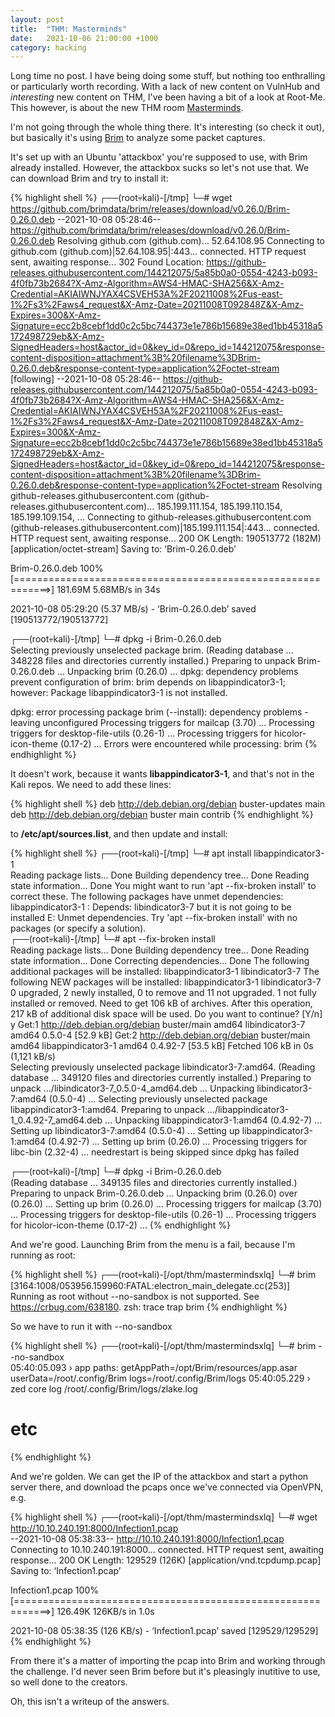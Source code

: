 ```yaml
---
layout: post
title:  "THM: Masterminds"
date:   2021-10-06 21:00:00 +1000
category: hacking
---
```


Long time no post. I have being doing some stuff, but nothing too enthralling or particularly worth recording. With a lack of new content on VulnHub and *interesting* new content on THM, I've been having a bit of a look at Root-Me. This however, is about the new THM room [Masterminds](https://tryhackme.com/room/mastermindsxlq).

I'm not going through the whole thing there. It's interesting (so check it out), but basically it's using [Brim](https://www.brimdata.io/) to analyze some packet captures.

It's set up with an Ubuntu 'attackbox' you're supposed to use, with Brim already installed. However, the attackbox sucks so let's not use that. We can download Brim and try to install it:

{% highlight shell %}
┌──(root💀kali)-[/tmp]
└─# wget https://github.com/brimdata/brim/releases/download/v0.26.0/Brim-0.26.0.deb
--2021-10-08 05:28:46--  https://github.com/brimdata/brim/releases/download/v0.26.0/Brim-0.26.0.deb
Resolving github.com (github.com)... 52.64.108.95
Connecting to github.com (github.com)|52.64.108.95|:443... connected.
HTTP request sent, awaiting response... 302 Found
Location: https://github-releases.githubusercontent.com/144212075/5a85b0a0-0554-4243-b093-4f0fb73b2684?X-Amz-Algorithm=AWS4-HMAC-SHA256&X-Amz-Credential=AKIAIWNJYAX4CSVEH53A%2F20211008%2Fus-east-1%2Fs3%2Faws4_request&X-Amz-Date=20211008T092848Z&X-Amz-Expires=300&X-Amz-Signature=ecc2b8cebf1dd0c2c5bc744373e1e786b15689e38ed1bb45318a5172498729eb&X-Amz-SignedHeaders=host&actor_id=0&key_id=0&repo_id=144212075&response-content-disposition=attachment%3B%20filename%3DBrim-0.26.0.deb&response-content-type=application%2Foctet-stream [following]
--2021-10-08 05:28:46--  https://github-releases.githubusercontent.com/144212075/5a85b0a0-0554-4243-b093-4f0fb73b2684?X-Amz-Algorithm=AWS4-HMAC-SHA256&X-Amz-Credential=AKIAIWNJYAX4CSVEH53A%2F20211008%2Fus-east-1%2Fs3%2Faws4_request&X-Amz-Date=20211008T092848Z&X-Amz-Expires=300&X-Amz-Signature=ecc2b8cebf1dd0c2c5bc744373e1e786b15689e38ed1bb45318a5172498729eb&X-Amz-SignedHeaders=host&actor_id=0&key_id=0&repo_id=144212075&response-content-disposition=attachment%3B%20filename%3DBrim-0.26.0.deb&response-content-type=application%2Foctet-stream
Resolving github-releases.githubusercontent.com (github-releases.githubusercontent.com)... 185.199.111.154, 185.199.110.154, 185.199.109.154, ...
Connecting to github-releases.githubusercontent.com (github-releases.githubusercontent.com)|185.199.111.154|:443... connected.
HTTP request sent, awaiting response... 200 OK
Length: 190513772 (182M) [application/octet-stream]
Saving to: ‘Brim-0.26.0.deb’

Brim-0.26.0.deb                   100%[============================================================>] 181.69M  5.68MB/s    in 34s     

2021-10-08 05:29:20 (5.37 MB/s) - ‘Brim-0.26.0.deb’ saved [190513772/190513772]

                                                                                                                                       
┌──(root💀kali)-[/tmp]
└─# dpkg -i Brim-0.26.0.deb                                                        
Selecting previously unselected package brim.
(Reading database ... 348228 files and directories currently installed.)
Preparing to unpack Brim-0.26.0.deb ...
Unpacking brim (0.26.0) ...
dpkg: dependency problems prevent configuration of brim:
 brim depends on libappindicator3-1; however:
  Package libappindicator3-1 is not installed.

dpkg: error processing package brim (--install):
 dependency problems - leaving unconfigured
Processing triggers for mailcap (3.70) ...
Processing triggers for desktop-file-utils (0.26-1) ...
Processing triggers for hicolor-icon-theme (0.17-2) ...
Errors were encountered while processing:
 brim
{% endhighlight %}                             

It doesn't work, because it wants **libappindicator3-1**, and that's not in the Kali repos. We need to add these lines:

{% highlight shell %}
deb http://deb.debian.org/debian buster-updates main
deb http://deb.debian.org/debian buster main contrib
{% endhighlight %}   

to **/etc/apt/sources.list**, and then update and install:

{% highlight shell %}
┌──(root💀kali)-[/tmp]
└─# apt install libappindicator3-1                                                         
Reading package lists... Done
Building dependency tree... Done
Reading state information... Done
You might want to run 'apt --fix-broken install' to correct these.
The following packages have unmet dependencies:
 libappindicator3-1 : Depends: libindicator3-7 but it is not going to be installed
E: Unmet dependencies. Try 'apt --fix-broken install' with no packages (or specify a solution).                                                                                                                                       
┌──(root💀kali)-[/tmp]
└─# apt --fix-broken install                                                               
Reading package lists... Done
Building dependency tree... Done
Reading state information... Done
Correcting dependencies... Done
The following additional packages will be installed:
  libappindicator3-1 libindicator3-7
The following NEW packages will be installed:
  libappindicator3-1 libindicator3-7
0 upgraded, 2 newly installed, 0 to remove and 11 not upgraded.
1 not fully installed or removed.
Need to get 106 kB of archives.
After this operation, 217 kB of additional disk space will be used.
Do you want to continue? [Y/n] y
Get:1 http://deb.debian.org/debian buster/main amd64 libindicator3-7 amd64 0.5.0-4 [52.9 kB]
Get:2 http://deb.debian.org/debian buster/main amd64 libappindicator3-1 amd64 0.4.92-7 [53.5 kB]
Fetched 106 kB in 0s (1,121 kB/s)        
Selecting previously unselected package libindicator3-7:amd64.
(Reading database ... 349120 files and directories currently installed.)
Preparing to unpack .../libindicator3-7_0.5.0-4_amd64.deb ...
Unpacking libindicator3-7:amd64 (0.5.0-4) ...
Selecting previously unselected package libappindicator3-1:amd64.
Preparing to unpack .../libappindicator3-1_0.4.92-7_amd64.deb ...
Unpacking libappindicator3-1:amd64 (0.4.92-7) ...
Setting up libindicator3-7:amd64 (0.5.0-4) ...
Setting up libappindicator3-1:amd64 (0.4.92-7) ...
Setting up brim (0.26.0) ...
Processing triggers for libc-bin (2.32-4) ...
needrestart is being skipped since dpkg has failed
                                                                                                                                       
┌──(root💀kali)-[/tmp]
└─# dpkg -i Brim-0.26.0.deb                     
(Reading database ... 349135 files and directories currently installed.)
Preparing to unpack Brim-0.26.0.deb ...
Unpacking brim (0.26.0) over (0.26.0) ...
Setting up brim (0.26.0) ...
Processing triggers for mailcap (3.70) ...
Processing triggers for desktop-file-utils (0.26-1) ...
Processing triggers for hicolor-icon-theme (0.17-2) ...
{% endhighlight %}  

And we're good. Launching Brim from the menu is a fail, because I'm running as root:

{% highlight shell %}
┌──(root💀kali)-[/opt/thm/mastermindsxlq]
└─# brim             
[3164:1008/053956.159960:FATAL:electron_main_delegate.cc(253)] Running as root without --no-sandbox is not supported. See https://crbug.com/638180.
zsh: trace trap  brim
{% endhighlight %} 
						
So we have to run it with --no-sandbox

{% highlight shell %}
┌──(root💀kali)-[/opt/thm/mastermindsxlq]
└─# brim --no-sandbox                                                                     
05:40:05.093 › app paths: getAppPath=/opt/Brim/resources/app.asar userData=/root/.config/Brim logs=/root/.config/Brim/logs
05:40:05.229 › zed core log /root/.config/Brim/logs/zlake.log
# etc 
{% endhighlight %} 

And we're golden. We can get the IP of the attackbox and start a python server there, and download the pcaps once we've connected via OpenVPN, e.g. 

{% highlight shell %}
┌──(root💀kali)-[/opt/thm/mastermindsxlq]
└─# wget http://10.10.240.191:8000/Infection1.pcap                                                                          
--2021-10-08 05:38:33--  http://10.10.240.191:8000/Infection1.pcap
Connecting to 10.10.240.191:8000... connected.
HTTP request sent, awaiting response... 200 OK
Length: 129529 (126K) [application/vnd.tcpdump.pcap]
Saving to: ‘Infection1.pcap’

Infection1.pcap                   100%[============================================================>] 126.49K   126KB/s    in 1.0s    

2021-10-08 05:38:35 (126 KB/s) - ‘Infection1.pcap’ saved [129529/129529]
{% endhighlight %} 

From there it's a matter of importing the pcap into Brim and working through the challenge. I'd never seen Brim before but it's pleasingly inutitive to use, so well done to the creators.

Oh, this isn't a writeup of the answers.
